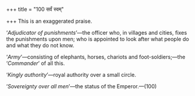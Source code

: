 +++
title = "100 सर्वं स्वम्"

+++
This is an exaggerated praise.

‘*Adjudicator of punishments*’—the officer who, in villages and cities,
fixes the punishments upon men; who is appointed to look after what
people do and what they do not know.

‘*Army*’—consisting of elephants, horses, chariots and
foot-soldiers;—the ‘*Commander*’ of all this.

‘*Kingly authority*’—royal authority over a small circle.

‘*Sovereignty over all men*’—the status of the Emperor.—(100)
